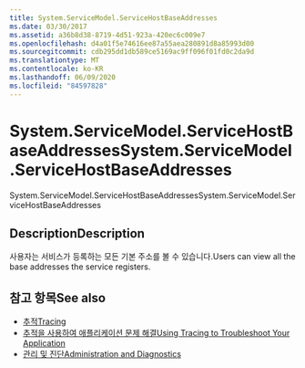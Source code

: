 ```yaml
---
title: System.ServiceModel.ServiceHostBaseAddresses
ms.date: 03/30/2017
ms.assetid: a36b8d38-8719-4d51-923a-420ec6c009e7
ms.openlocfilehash: d4a01f5e74616ee87a55aea280891d8a85993d00
ms.sourcegitcommit: cdb295dd1db589ce5169ac9ff096f01fd0c2da9d
ms.translationtype: MT
ms.contentlocale: ko-KR
ms.lasthandoff: 06/09/2020
ms.locfileid: "84597828"
---
```

# <a name="systemservicemodelservicehostbaseaddresses"></a><span data-ttu-id="4f3e6-102">System.ServiceModel.ServiceHostBaseAddresses</span><span class="sxs-lookup"><span data-stu-id="4f3e6-102">System.ServiceModel.ServiceHostBaseAddresses</span></span>
<span data-ttu-id="4f3e6-103">System.ServiceModel.ServiceHostBaseAddresses</span><span class="sxs-lookup"><span data-stu-id="4f3e6-103">System.ServiceModel.ServiceHostBaseAddresses</span></span>  
  
## <a name="description"></a><span data-ttu-id="4f3e6-104">Description</span><span class="sxs-lookup"><span data-stu-id="4f3e6-104">Description</span></span>  
 <span data-ttu-id="4f3e6-105">사용자는 서비스가 등록하는 모든 기본 주소를 볼 수 있습니다.</span><span class="sxs-lookup"><span data-stu-id="4f3e6-105">Users can view all the base addresses the service registers.</span></span>  
  
## <a name="see-also"></a><span data-ttu-id="4f3e6-106">참고 항목</span><span class="sxs-lookup"><span data-stu-id="4f3e6-106">See also</span></span>

- [<span data-ttu-id="4f3e6-107">추적</span><span class="sxs-lookup"><span data-stu-id="4f3e6-107">Tracing</span></span>](index.md)
- [<span data-ttu-id="4f3e6-108">추적을 사용하여 애플리케이션 문제 해결</span><span class="sxs-lookup"><span data-stu-id="4f3e6-108">Using Tracing to Troubleshoot Your Application</span></span>](using-tracing-to-troubleshoot-your-application.md)
- [<span data-ttu-id="4f3e6-109">관리 및 진단</span><span class="sxs-lookup"><span data-stu-id="4f3e6-109">Administration and Diagnostics</span></span>](../index.md)
